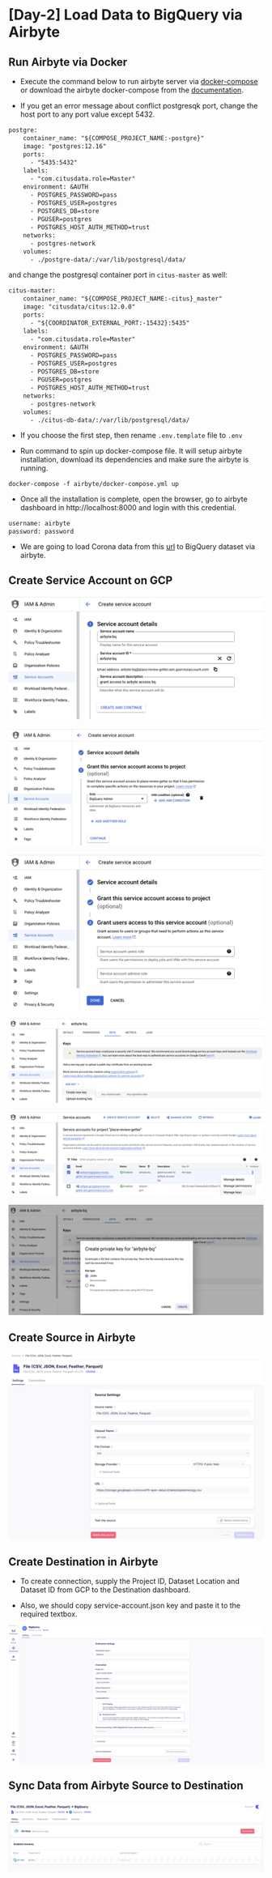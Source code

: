 # [Day-2] Load Data to BigQuery via Airbyte

## Run Airbyte via Docker

- Execute the command below to run airbyte server via [docker-compose](./airbyte/docker-compose.yml) or download the airbyte docker-compose from the [documentation](https://docs.airbyte.com/quickstart/deploy-airbyte). 

- If you get an error message about conflict postgresqk port, change the host port to any port value except 5432.

```
postgre:
    container_name: "${COMPOSE_PROJECT_NAME:-postgre}"
    image: "postgres:12.16"
    ports:
      - "5435:5432"
    labels:
      - "com.citusdata.role=Master"
    environment: &AUTH
      - POSTGRES_PASSWORD=pass
      - POSTGRES_USER=postgres
      - POSTGRES_DB=store
      - PGUSER=postgres
      - POSTGRES_HOST_AUTH_METHOD=trust
    networks:
      - postgres-network
    volumes:
      - ./postgre-data/:/var/lib/postgresql/data/
```

and change the postgresql container port in `citus-master` as well:

```
citus-master:
    container_name: "${COMPOSE_PROJECT_NAME:-citus}_master"
    image: "citusdata/citus:12.0.0"
    ports:
      - "${COORDINATOR_EXTERNAL_PORT:-15432}:5435"
    labels:
      - "com.citusdata.role=Master"
    environment: &AUTH
      - POSTGRES_PASSWORD=pass
      - POSTGRES_USER=postgres
      - POSTGRES_DB=store
      - PGUSER=postgres
      - POSTGRES_HOST_AUTH_METHOD=trust
    networks:
      - postgres-network
    volumes:
      - ./citus-db-data/:/var/lib/postgresql/data/
```

- If you choose the first step, then rename `.env.template` file to `.env` 

- Run command to spin up docker-compose file. It will setup airbyte installation, download its dependencies and make sure the airbyte is running.

```
docker-compose -f airbyte/docker-compose.yml up
```

- Once all the installation is complete, open the browser, go to airbyte dashboard in http://localhost:8000 and login with this credential.
```
username: airbyte
password: password
```

- We are going to load Corona data from this [url](https://storage.googleapis.com/covid19-open-data/v2/latest/epidemiology.csv) to BigQuery dataset via airbyte. 

## Create Service Account on GCP 

![](./_images/airbyte__sa_details_1.png)


![](./_images/airbyte__sa_details_2.png)


![](./_images/airbyte__sa_details_3.png)

![](./_images/airbyte__sa_create_keys.png)


![](./_images/airbyte__sa_add_keys.png)

![](./_images/airbyte__sa_json_key.png)


## Create Source in Airbyte

![create-source](./_images/airbyte__create_source.png)


## Create Destination in Airbyte

- To create connection, supply the Project ID, Dataset Location and Dataset ID from GCP to the Destination dashboard.

- Also, we should copy service-account.json key and paste it to the required textbox.

![create-destination](./_images/airbyte__create_destination.png)


## Sync Data from Airbyte Source to Destination

![](./_images/airbyte__sync.png)
